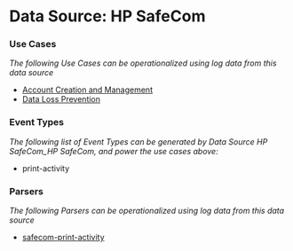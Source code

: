Data Source: HP SafeCom
=======================

### Use Cases

_The following Use Cases can be operationalized using log data from this data source_

* [Account Creation and Management](usecase_account_creation_and_management.md)
* [Data Loss Prevention](usecase_data_loss_prevention.md)


### Event Types

_The following list of Event Types can be generated by Data Source HP SafeCom_HP SafeCom, and power the use cases above:_

- print-activity


### Parsers

_The following Parsers can be operationalized using log data from this data source_

* [safecom-print-activity](parserContent_safecom-print-activity.md)
